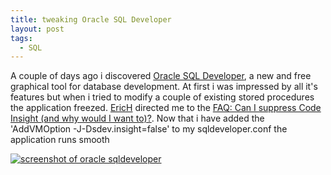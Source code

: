 ```yaml
---
title: tweaking Oracle SQL Developer
layout: post
tags:
  - SQL
---
```

A couple of days ago i discovered [Oracle SQL Developer](http://www.oracle.com/technology/products/database/sql_developer/index.html), a new and free graphical tool for database development. At first i was impressed by all it's features but when i tried to modify a couple of existing stored procedures the application freezed. [EricH](http://forums.oracle.com/forums/profile.jspa?userID=481264) directed me to the [FAQ: Can I suppress Code Insight (and why would I want to)?](http://www.oracle.com/technology/products/database/sql_developer/files/faqs.html#q3). Now that i have added the 'AddVMOption -J-Dsdev.insight=false' to my sqldeveloper.conf the application runs smooth

[![screenshot of oracle sqldeveloper](http://www.timvw.be/wp-content/images/oraclesqldeveloper-small.jpg)](http://www.timvw.be/wp-content/images/oraclesqldeveloper-large.jpg)

